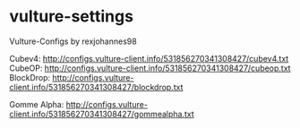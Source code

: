 # vulture-settings
Vulture-Configs by rexjohannes98

Cubev4: http://configs.vulture-client.info/531856270341308427/cubev4.txt
CubeOP: http://configs.vulture-client.info/531856270341308427/cubeop.txt
BlockDrop: http://configs.vulture-client.info/531856270341308427/blockdrop.txt

Gomme Alpha: http://configs.vulture-client.info/531856270341308427/gommealpha.txt
